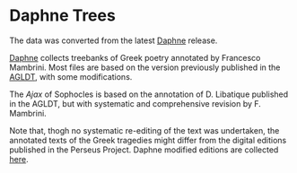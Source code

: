 # Daphne Trees

The data was converted from the latest [Daphne](https://perseids-publications.github.io/daphne-trees/) 
release.

[Daphne](https://perseids-publications.github.io/daphne-trees/) collects treebanks of 
Greek poetry annotated by Francesco Mambrini. Most files are based on the version 
previously published in the [AGLDT](https://perseusdl.github.io/treebank_data/), with 
some modifications.

The *Ajax* of Sophocles is based on the annotation of D. Libatique published in the 
AGLDT, but with systematic and comprehensive revision by F. Mambrini.

Note that, thogh no systematic re-editing of the text 
was undertaken, the annotated texts of the Greek tragedies might differ from the digital 
editions published in the Perseus Project. Daphne modified editions are collected 
[here](https://github.com/francescomambrini/Daphne/tree/master/data/texts).

